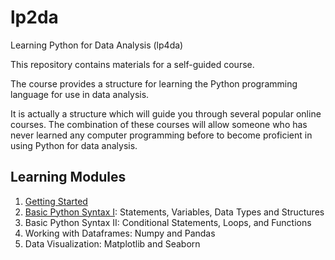 # lp2da
Learning Python for Data Analysis (lp4da)

This repository contains materials for a self-guided course.

The course provides a structure for learning the Python programming language for use in data analysis.

It is actually a structure which will guide you through several popular online courses. 
The combination of these courses will allow someone who has never learned any computer programming before 
to become proficient in using Python for data analysis.

## Learning Modules

1. [Getting Started](getting_started.md)
2. [Basic Python Syntax I](basic_python_syntax.md): Statements, Variables, Data Types and Structures
3. Basic Python Syntax II: Conditional Statements, Loops, and Functions
4. Working with Dataframes: Numpy and Pandas
5. Data Visualization: Matplotlib and Seaborn
